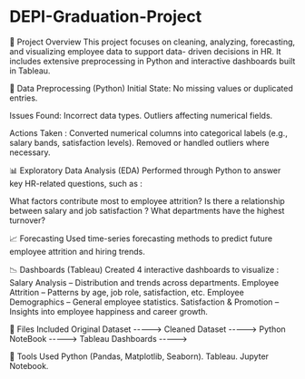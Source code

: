# DEPI-Graduation-Project

📁 Project Overview
This project focuses on cleaning, analyzing, forecasting, and visualizing employee data to support data-
driven decisions in HR. It includes extensive preprocessing in Python and interactive dashboards built in Tableau.


🔧 Data Preprocessing (Python)
Initial State: No missing values or duplicated entries.

Issues Found:
Incorrect data types.
Outliers affecting numerical fields.

Actions Taken :
Converted numerical columns into categorical labels (e.g., salary bands, satisfaction levels).
Removed or handled outliers where necessary.

📊 Exploratory Data Analysis (EDA)
Performed through Python to answer key HR-related questions, such as :

What factors contribute most to employee attrition?
Is there a relationship between salary and job satisfaction ?
What departments have the highest turnover?


📈 Forecasting
Used time-series forecasting methods to predict future employee attrition and hiring trends.

📉 Dashboards (Tableau)
Created 4 interactive dashboards to visualize :
Salary Analysis – Distribution and trends across departments.
Employee Attrition – Patterns by age, job role, satisfaction, etc.
Employee Demographics – General employee statistics.
Satisfaction & Promotion – Insights into employee happiness and career growth.


📂 Files Included
Original Dataset ----->
Cleaned Dataset ----->
Python NoteBook ----->
Tableau Dashboards ----->


🚀 Tools Used
Python (Pandas, Matplotlib, Seaborn).
Tableau.
Jupyter Notebook.



